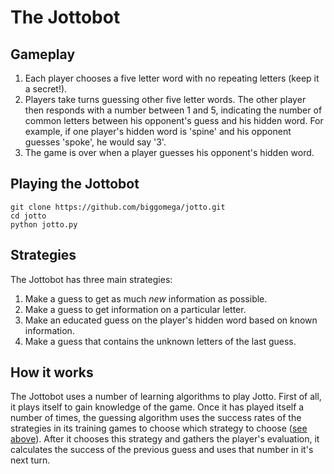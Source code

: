 # The Jottobot
## Gameplay
1. Each player chooses a five letter word with no repeating letters (keep it a secret!).
2. Players take turns guessing other five letter words. The other player then responds with a number between 1 and 5, indicating the number of common letters between his opponent's guess and his hidden word. For example, if one player's hidden word is 'spine' and his opponent guesses 'spoke', he would say '3'.
3. The game is over when a player guesses his opponent's hidden word.
## Playing the Jottobot
```
git clone https://github.com/biggomega/jotto.git
cd jotto
python jotto.py
```
## Strategies
The Jottobot has three main strategies:
1. Make a guess to get as much *new* information as possible.
2. Make a guess to get information on a particular letter.
3. Make an educated guess on the player's hidden word based on known information.
4. Make a guess that contains the unknown letters of the last guess.
## How it works
The Jottobot uses a number of learning algorithms to play Jotto. First of all, it plays itself to gain knowledge of the game. Once it has played itself a number of times, the guessing algorithm uses the success rates of the strategies in its training games to choose which strategy to choose ([see above](https://github.com/biggomega/jotto/blob/master/README.md#strategies)). After it chooses this strategy and gathers the player's evaluation, it calculates the success of the previous guess and uses that number in it's next turn.
